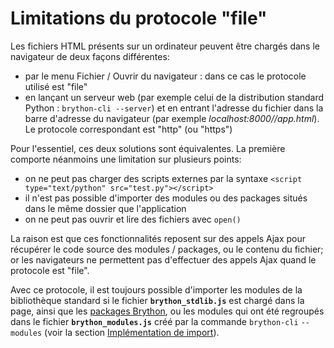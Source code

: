 Limitations du protocole "file"
===============================
Les fichiers HTML présents sur un ordinateur peuvent être chargés dans le
navigateur de deux façons différentes:

- par le menu Fichier / Ouvrir du navigateur : dans ce cas le protocole
  utilisé est "file"
- en lançant un serveur web (par exemple celui de la distribution standard
  Python : `brython-cli --server`) et en entrant l'adresse du fichier dans la
  barre d'adresse du navigateur (par exemple _localhost:8000//app.html_). Le
  protocole correspondant est "http" (ou "https")

Pour l'essentiel, ces deux solutions sont équivalentes. La première comporte
néanmoins une limitation sur plusieurs points:

- on ne peut pas charger des scripts externes par la syntaxe
  `<script type="text/python" src="test.py"></script>`
- il n'est pas possible d'importer des modules ou des packages situés dans le
  même dossier que l'application
- on ne peut pas ouvrir et lire des fichiers avec `open()`

La raison est que ces fonctionnalités reposent sur des appels Ajax pour
récupérer le code source des modules / packages, ou le contenu du fichier; or
les navigateurs ne permettent pas d'effectuer des appels Ajax quand le
protocole est "file".

Avec ce protocole, il est toujours possible d'importer les modules de la
bibliothèque standard si le fichier __`brython_stdlib.js`__ est chargé dans la
page, ainsi que les [packages Brython](brython-packages.html), ou les modules
qui ont été regroupés dans le fichier __`brython_modules.js`__ créé par la
commande `brython-cli`&nbsp;`--modules` 
(voir la section [Implémentation de import](import.html)).
